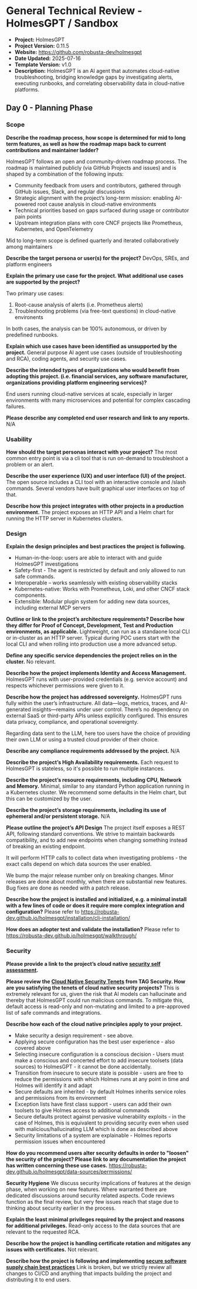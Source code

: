 
# General Technical Review - HolmesGPT / Sandbox

- **Project:** HolmesGPT
- **Project Version:** 0.11.5
- **Website:** https://github.com/robusta-dev/holmesgpt
- **Date Updated:** 2025-07-16
- **Template Version:** v1.0
- **Description:** HolmesGPT is an AI agent that automates cloud-native troubleshooting, bridging knowledge gaps by investigating alerts, executing runbooks, and correlating observability data in cloud-native platforms.

## Day 0 - Planning Phase

### Scope
**Describe the roadmap process, how scope is determined for mid to long term features, as well as how the roadmap maps back to current contributions and maintainer ladder?**

HolmesGPT follows an open and community-driven roadmap process. The roadmap is maintained publicly (via GitHub Projects and issues) and is shaped by a combination of the following inputs:

* Community feedback from users and contributors, gathered through GitHub issues, Slack, and regular discussions
* Strategic alignment with the project’s long-term mission: enabling AI-powered root cause analysis in cloud-native environments
* Technical priorities based on gaps surfaced during usage or contributor pain points
* Upstream integration plans with core CNCF projects like Prometheus, Kubernetes, and OpenTelemetry

Mid to long-term scope is defined quarterly and iterated collaboratively among maintainers

**Describe the target persona or user(s) for the project?**
DevOps, SREs, and platform engineers

**Explain the primary use case for the project. What additional use cases are supported by the project?**

Two primary use cases:
1. Root-cause analysis of alerts (i.e. Prometheus alerts)
2. Troubleshooting problems (via free-text questions) in cloud-native environents

In both cases, the analysis can be 100% autonomous, or driven by predefined runbooks.

**Explain which use cases have been identified as unsupported by the project.**
General purpose AI agent use cases (outside of troubleshooting and RCA), coding agents, and security use cases.

**Describe the intended types of organizations who would benefit from adopting this project. (i.e. financial services, any software manufacturer, organizations providing platform engineering services)?**

End users running cloud-native services at scale, especially in larger environments with many microservices and potential for complex cascading failures.

**Please describe any completed end user research and link to any reports.**
N/A

### Usability

**How should the target personas interact with your project?**
The most common entry point is via a cli tool that is run on-demand to troubleshoot a problem or an alert.

**Describe the user experience (UX) and user interface (UI) of the project.**
The open source includes a CLI tool with an interactive console and /slash commands. Several vendors have built graphical user interfaces on top of that.

**Describe how this project integrates with other projects in a production environment.**
The project exposes an HTTP API and a Helm chart for running the HTTP server in Kubernetes clusters.

### Design

**Explain the design principles and best practices the project is following.**
* Human-in-the-loop: users are able to interact with and guide HolmesGPT investigations
* Safety-first - The agent is restricted by default and only allowed to run safe commands.
* Interoperable – works seamlessly with existing observability stacks
* Kubernetes-native: Works with Prometheus, Loki, and other CNCF stack components.
* Extensible: Modular plugin system for adding new data sources, including external MCP servers

**Outline or link to the project’s architecture requirements? Describe how they differ for Proof of Concept, Development, Test and Production environments, as applicable.**
Lightweight, can run as a standaone local CLI or in-cluster as an HTTP server. Typical during POC users start with the local CLI and when rolling into production use a more advanced setup.

**Define any specific service dependencies the project relies on in the cluster.**
No relevant.

**Describe how the project implements Identity and Access Management.**
HolmesGPT runs with user-provided credentials (e.g. service account) and respects whichever permissions were given to it.

**Describe how the project has addressed sovereignty.**
HolmesGPT runs fully within the user’s infrastructure. All data—logs, metrics, traces, and AI-generated insights—remains under user control. There’s no dependency on external SaaS or third-party APIs unless explicitly configured. This ensures data privacy, compliance, and operational sovereignty.

Regarding data sent to the LLM, here too users have the choice of providing their own LLM or using a trusted cloud provider of their choice.

**Describe any compliance requirements addressed by the project.**
N/A

**Describe the project’s High Availability requirements.**
Each request to HolmesGPT is stateless, so it's possible to run multiple instances.

**Describe the project’s resource requirements, including CPU, Network and Memory.**
Minimal, similar to any standard Python application running in a Kubernetes cluster. We recommend some defaults in the Helm chart, but this can be customized by the user.

**Describe the project’s storage requirements, including its use of ephemeral and/or persistent storage.**
N/A

**Please outline the project’s API Design**
The project itself exposes a REST API, following standard conventions. We strive to maintain backwards compatibility, and to add new endpoints when changing something instead of breaking an existing endpoint.

It will perform HTTP calls to collect data when investigating problems - the exact calls depend on which data sources the user enabled.

We bump the major release number only on breaking changes. Minor releases are done about monthly, when there are substantial new features. Bug fixes are done as needed with a patch release.

**Describe how the project is installed and initialized, e.g. a minimal install with a few lines of code or does it require more complex integration and configuration?**
Please refer to https://robusta-dev.github.io/holmesgpt/installation/cli-installation/

**How does an adopter test and validate the installation?**
Please refer to https://robusta-dev.github.io/holmesgpt/walkthrough/

### Security

**Please provide a link to the project’s cloud native [security self assessment](https://tag-security.cncf.io/community/assessments/).**

**Please review the [Cloud Native Security Tenets](https://github.com/cncf/tag-security/blob/main/community/resources/security-whitepaper/secure-defaults-cloud-native-8.md) from TAG Security. How are you satisfying the tenets of cloud native security projects?**
This is extremely relevant for us, given the risk that AI models can hallucinate and thereby that HolmesGPT could run malicious commands. To mitigate this, default access is read-only and non-mutating and limited to a pre-approved list of safe commands and integrations.

**Describe how each of the cloud native principles apply to your project.**
* Make security a design requirement - see above.
* Applying secure configuration has the best user experience - also covered above
* Selecting insecure configuration is a conscious decision -  Users must make a conscious and concerted effort to add insecure toolsets (data sources) to HolmesGPT - it cannot be done accidentally.
* Transition from insecure to secure state is possible - users are free to reduce the permissions with which Holmes runs at any point in time and Holmes will identify it and adapt
* Secure defaults are inherited - by default Holmes inherits service roles and permissions from its environment
* Exception lists have first class support - users can add their own toolsets to give Holmes access to additional commands
* Secure defaults protect against pervasive vulnerability exploits - in the case of Holmes, this is equivalent to providing security even when used with malicious/hallucinating LLM which is done as described above
* Security limitations of a system are explainable - Holmes reports permission issues when encountered

**How do you recommend users alter security defaults in order to "loosen" the security of the project? Please link to any documentation the project has written concerning these use cases.**
https://robusta-dev.github.io/holmesgpt/data-sources/permissions/

**Security Hygiene**
We discuss security implications of features at the design phase, when working on new features. Where warranted there are dedicated discussions around security related aspects. Code reviews function as the final review, but very few issues reach that stage due to thinking about security earlier in the process.

**Explain the least minimal privileges required by the project and reasons for additional privileges.**
Read-only access to the data sources that are relevant to the requested RCA.

**Describe how the project is handling certificate rotation and mitigates any issues with certificates.**
Not relevant.

**Describe how the project is following and implementing [secure software supply chain best practices](https://project.linuxfoundation.org/hubfs/CNCF\_SSCP\_v1.pdf)**
Link is broken, but we strictly review all changes to CI/CD and anything that impacts building the project and distributing it to end users.
